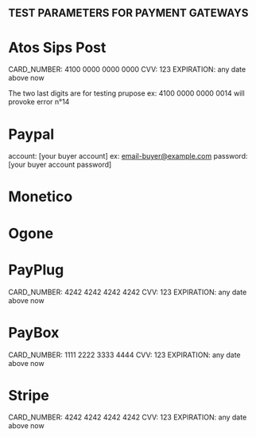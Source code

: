 TEST PARAMETERS FOR PAYMENT GATEWAYS
------------------------------------

# Atos Sips Post
CARD_NUMBER: 4100 0000 0000 0000
CVV: 123
EXPIRATION: any date above now

The two last digits are for testing prupose
ex: 4100 0000 0000 0014 will provoke error n°14

# Paypal
account: [your buyer account] ex: email-buyer@example.com
password: [your buyer account password]

# Monetico

# Ogone

# PayPlug
CARD_NUMBER: 4242 4242 4242 4242
CVV: 123
EXPIRATION: any date above now

# PayBox
CARD_NUMBER: 1111 2222 3333 4444
CVV: 123
EXPIRATION: any date above now

# Stripe
CARD_NUMBER: 4242 4242 4242 4242
CVV: 123
EXPIRATION: any date above now
